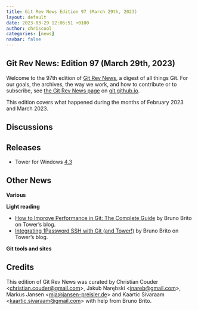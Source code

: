 ```yaml
---
title: Git Rev News Edition 97 (March 29th, 2023)
layout: default
date: 2023-03-29 12:06:51 +0100
author: chriscool
categories: [news]
navbar: false
---
```


## Git Rev News: Edition 97 (March 29th, 2023)

Welcome to the 97th edition of [Git Rev News](https://git.github.io/rev_news/rev_news/),
a digest of all things Git. For our goals, the archives, the way we work, and how to contribute or to
subscribe, see [the Git Rev News page](https://git.github.io/rev_news/rev_news/) on [git.github.io](http://git.github.io).

This edition covers what happened during the months of February 2023 and March 2023.

## Discussions

<!---
### General
-->

<!---
### Reviews
-->

<!---
### Support
-->

<!---
## Developer Spotlight:
-->

## Releases
+ Tower for Windows [4.3](https://www.git-tower.com/release-notes/windows?show_tab=release-notes)

## Other News

__Various__


__Light reading__

+ [How to Improve Performance in Git: The Complete Guide](https://www.git-tower.com/blog/git-performance/) by Bruno Brito on Tower’s blog.
+ [Integrating 1Password SSH with Git (and Tower!)](https://www.git-tower.com/blog/1password-ssh-tower/) by Bruno Brito on Tower’s blog.

<!---
__Easy watching__
-->

__Git tools and sites__


## Credits

This edition of Git Rev News was curated by
Christian Couder &lt;<christian.couder@gmail.com>&gt;,
Jakub Narębski &lt;<jnareb@gmail.com>&gt;,
Markus Jansen &lt;<mja@jansen-preisler.de>&gt; and
Kaartic Sivaraam &lt;<kaartic.sivaraam@gmail.com>&gt;
with help from Bruno Brito.
